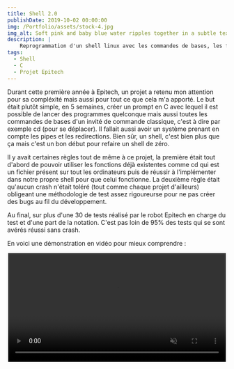 ```yaml
---
title: Shell 2.0
publishDate: 2019-10-02 00:00:00
img: /Portfolio/assets/stock-4.jpg
img_alt: Soft pink and baby blue water ripples together in a subtle texture.
description: |
    Reprogrammation d'un shell linux avec les commandes de bases, les fonctionnalités tels que les pipes, les redirections...
tags:
  - Shell
  - C
  - Projet Epitech
---
```


 Durant cette première année à Epitech, un projet a retenu mon attention pour sa compléxité mais aussi pour tout ce que cela m'a apporté.
 Le but était plutôt simple, en 5 semaines, créer un prompt en C avec lequel il est possible de lancer des programmes quelconque mais aussi
 toutes les commandes de bases d'un invité de commande classique, c'est à dire par exemple cd (pour se déplacer). Il fallait aussi avoir un
 système prenant en compte les pipes et les redirections. Bien sûr, un shell, c'est bien plus que ça mais c'est un bon début pour refaire un
 shell de zéro.

 Il y avait certaines règles tout de même à ce projet, la première était tout d'abord de pouvoir utiliser les fonctions déjà existentes comme cd
 qui est un fichier présent sur tout les ordinateurs puis de réussir à l'implémenter dans notre propre shell pour que celui fonctionne. La deuxième
 règle était qu'aucun crash n'était toléré (tout comme chaque projet d'ailleurs) obligeant une méthodologie de test assez rigoureurse pour ne pas
 créer des bugs au fil du développement.

 Au final, sur plus d'une 30 de tests réalisé par le robot Epitech en charge du test et d'une part de la notation. C'est pas loin de 95% des tests
 qui se sont avérés réussi sans crash.

 En voici une démonstration en vidéo pour mieux comprendre :



 <center>
  <video controls width = "500" muted = "False">
    <source src="/Portfolio/assets/rpjtek_video.mp4", type="video/mp4">
    <source src="/Portfolio/assets/rpjtek_video.webm", type="video/webm">
  </video>
</center>
